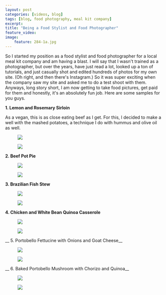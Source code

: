 ```yaml
---
layout: post
categories: [videos, blog]
tags: [blog, food photography, meal kit company]
excerpt: 
title: "Being a Food Stylist and Food Photographer"
feature_video: 
image:
    feature: 284-1a.jpg
---
```


So I started my position as a food stylist and food photographer for a local meal kit company and am having a blast.  I will say that I wasn't trained as a photographer, but over the years, have just read a lot, looked up a ton of tutorials, and just casually shot and edited hundreds of photos for my own site.  (Oh right, and then there's Instagram.) So it was super exciting when the company saw my site and asked me to do a test shoot with them.  Anyways, long story short, I am now getting to take food pictures, get paid for them and honestly, it's an absolutely fun job.   Here are some samples for you guys.

__1. Lemon and Rosemary Sirloin__

As a vegan, this is as close eating beef as I get.  For this, I decided to make a well with the mashed potatoes, a technique I do with hummus and olive oil as well.

<figure>
    <img src="/images/284-1.jpg">
</figure>


<figure>
    <img src="/images/284-2.jpg">
</figure>

__2. Beef Pot Pie__

<figure>
    <img src="/images/284-3.jpg">
</figure>


<figure>
    <img src="/images/284-4.jpg">
</figure>

__3. Brazilian Fish Stew__

<figure>
    <img src="/images/284-5.jpg">
</figure>

<figure>
    <img src="/images/284-6.jpg">
</figure>

__4. Chicken and White Bean Quinoa Casserole__

<figure>
    <img src="/images/284-7.jpg">
</figure>

<figure>
    <img src="/images/284-8.jpg">
</figure>

__ 5. Portobello Fettucine with Onions and Goat Cheese__

<figure>
    <img src="/images/284-9.jpg">
</figure>

<figure>
    <img src="/images/284-10.jpg">
</figure>

__ 6. Baked Portobello Mushroom with Chorizo and Quinoa__

<figure>
    <img src="/images/284-11.jpg">
</figure>

<figure>
    <img src="/images/284-12.jpg">
</figure>